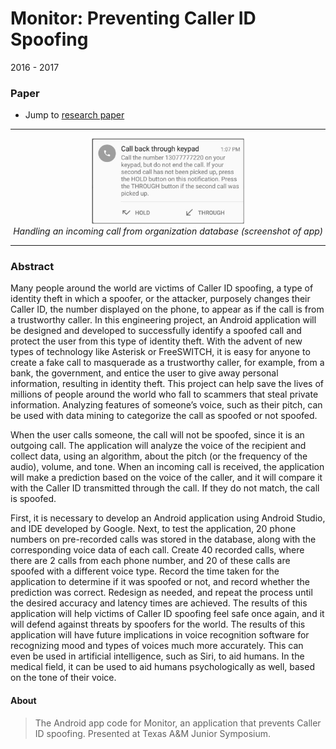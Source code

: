 # Monitor: Preventing Caller ID Spoofing
2016 - 2017

### Paper
* Jump to [research paper](subramanian_kailash_PAPER.PDF)

--------

<p align="center">
  <img src="mon.png" width="50%" />
  <br/>
  <i>Handling an incoming call from organization database (screenshot of app)</i>
</p>

--------

### Abstract
Many people around the world are victims of Caller ID spoofing, a type of identity theft in which a spoofer, or the attacker, purposely changes their Caller ID, the number displayed on the phone, to appear as if the call is from a trustworthy caller. In this engineering project, an Android application will be designed and developed to successfully identify a spoofed call and protect the user from this type of identity theft. With the advent of new types of technology like Asterisk or FreeSWITCH, it is easy for anyone to create a fake call to masquerade as a trustworthy caller, for example, from a bank, the government, and entice the user to give away personal information, resulting in identity theft. This project can help save the lives of millions of people around the world who fall to scammers that steal private information. Analyzing features of someone’s voice, such as their pitch, can be used with data mining to categorize the call as spoofed or not spoofed. 

When the user calls someone, the call will not be spoofed, since it is an outgoing call. The application will analyze the voice of the recipient and collect data, using an algorithm, about the pitch (or the frequency of the audio), volume, and tone. When an incoming call is received, the application will make a prediction based on the voice of the caller, and it will compare it with the Caller ID transmitted through the call. If they do not match, the call is spoofed.

First, it is necessary to develop an Android application using Android Studio, and IDE developed by Google. Next, to test the application, 20 phone numbers on pre-recorded calls was stored in the database, along with the corresponding voice data of each call. Create 40 recorded calls, where there are 2 calls from each phone number, and 20 of these calls are spoofed with a different voice type. Record the time taken for the application to determine if it was spoofed or not, and record whether the prediction was correct. Redesign as needed, and repeat the process until the desired accuracy and latency times are achieved. The results of this application will help victims of Caller ID spoofing feel safe once again, and it will defend against threats by spoofers for the world. The results of this application will have future implications in voice recognition software for recognizing mood and types of voices much more accurately. This can even be used in artificial intelligence, such as Siri, to aid humans. In the medical field, it can be used to aid humans psychologically as well, based on the tone of their voice.

#### About
> The Android app code for Monitor, an application that prevents Caller ID spoofing. Presented at Texas A&M Junior Symposium.
